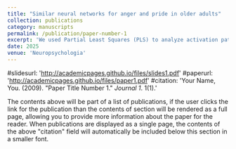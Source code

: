 ```yaml
---
title: "Similar neural networks for anger and pride in older adults"
collection: publications
category: manuscripts
permalink: /publication/paper-number-1
excerpt: 'We used Partial Least Squares (PLS) to analyze activation patterns between younger and older adults when viewing basic and social emotions. The results may surprise you.'
date: 2025
venue: 'Neuropsychologia'
---
```

#slidesurl: 'http://academicpages.github.io/files/slides1.pdf'
#paperurl: 'http://academicpages.github.io/files/paper1.pdf'
#citation: 'Your Name, You. (2009). &quot;Paper Title Number 1.&quot; <i>Journal 1</i>. 1(1).'

The contents above will be part of a list of publications, if the user clicks the link for the publication than the contents of section will be rendered as a full page, allowing you to provide more information about the paper for the reader. When publications are displayed as a single page, the contents of the above "citation" field will automatically be included below this section in a smaller font.
